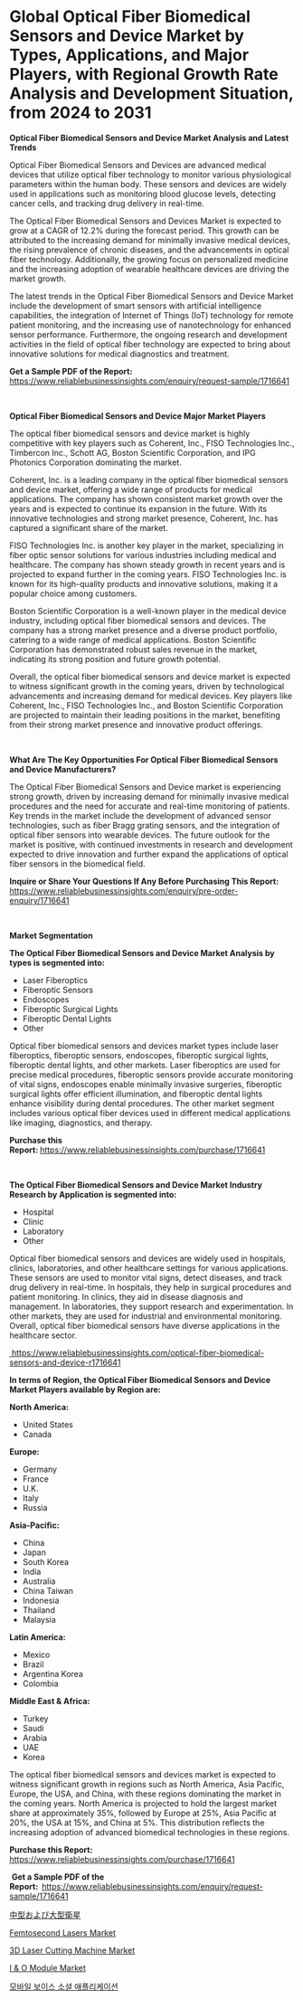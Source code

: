 <p><h1>Global Optical Fiber Biomedical Sensors and Device Market by Types, Applications, and Major Players, with Regional Growth Rate Analysis and Development Situation, from 2024 to 2031</h1></p><p><strong>Optical Fiber Biomedical Sensors and Device Market Analysis and Latest Trends</strong></p>
<p><p>Optical Fiber Biomedical Sensors and Devices are advanced medical devices that utilize optical fiber technology to monitor various physiological parameters within the human body. These sensors and devices are widely used in applications such as monitoring blood glucose levels, detecting cancer cells, and tracking drug delivery in real-time.</p><p>The Optical Fiber Biomedical Sensors and Devices Market is expected to grow at a CAGR of 12.2% during the forecast period. This growth can be attributed to the increasing demand for minimally invasive medical devices, the rising prevalence of chronic diseases, and the advancements in optical fiber technology. Additionally, the growing focus on personalized medicine and the increasing adoption of wearable healthcare devices are driving the market growth.</p><p>The latest trends in the Optical Fiber Biomedical Sensors and Device Market include the development of smart sensors with artificial intelligence capabilities, the integration of Internet of Things (IoT) technology for remote patient monitoring, and the increasing use of nanotechnology for enhanced sensor performance. Furthermore, the ongoing research and development activities in the field of optical fiber technology are expected to bring about innovative solutions for medical diagnostics and treatment.</p></p>
<p><strong>Get a Sample PDF of the Report:&nbsp;</strong> <a href="https://www.reliablebusinessinsights.com/enquiry/request-sample/1716641">https://www.reliablebusinessinsights.com/enquiry/request-sample/1716641</a></p>
<p>&nbsp;</p>
<p><strong>Optical Fiber Biomedical Sensors and Device Major Market Players</strong></p>
<p><p>The optical fiber biomedical sensors and device market is highly competitive with key players such as Coherent, Inc., FISO Technologies Inc., Timbercon Inc., Schott AG, Boston Scientific Corporation, and IPG Photonics Corporation dominating the market.</p><p>Coherent, Inc. is a leading company in the optical fiber biomedical sensors and device market, offering a wide range of products for medical applications. The company has shown consistent market growth over the years and is expected to continue its expansion in the future. With its innovative technologies and strong market presence, Coherent, Inc. has captured a significant share of the market.</p><p>FISO Technologies Inc. is another key player in the market, specializing in fiber optic sensor solutions for various industries including medical and healthcare. The company has shown steady growth in recent years and is projected to expand further in the coming years. FISO Technologies Inc. is known for its high-quality products and innovative solutions, making it a popular choice among customers.</p><p>Boston Scientific Corporation is a well-known player in the medical device industry, including optical fiber biomedical sensors and devices. The company has a strong market presence and a diverse product portfolio, catering to a wide range of medical applications. Boston Scientific Corporation has demonstrated robust sales revenue in the market, indicating its strong position and future growth potential.</p><p>Overall, the optical fiber biomedical sensors and device market is expected to witness significant growth in the coming years, driven by technological advancements and increasing demand for medical devices. Key players like Coherent, Inc., FISO Technologies Inc., and Boston Scientific Corporation are projected to maintain their leading positions in the market, benefiting from their strong market presence and innovative product offerings.</p></p>
<p>&nbsp;</p>
<p><strong>What Are The Key Opportunities For Optical Fiber Biomedical Sensors and Device Manufacturers?</strong></p>
<p><p>The Optical Fiber Biomedical Sensors and Device market is experiencing strong growth, driven by increasing demand for minimally invasive medical procedures and the need for accurate and real-time monitoring of patients. Key trends in the market include the development of advanced sensor technologies, such as fiber Bragg grating sensors, and the integration of optical fiber sensors into wearable devices. The future outlook for the market is positive, with continued investments in research and development expected to drive innovation and further expand the applications of optical fiber sensors in the biomedical field.</p></p>
<p><strong>Inquire or Share Your Questions If Any Before Purchasing This Report:</strong> <a href="https://www.reliablebusinessinsights.com/enquiry/pre-order-enquiry/1716641">https://www.reliablebusinessinsights.com/enquiry/pre-order-enquiry/1716641</a></p>
<p>&nbsp;</p>
<p><strong>Market Segmentation</strong></p>
<p><strong>The Optical Fiber Biomedical Sensors and Device Market Analysis by types is segmented into:</strong></p>
<p><ul><li>Laser Fiberoptics</li><li>Fiberoptic Sensors</li><li>Endoscopes</li><li>Fiberoptic Surgical Lights</li><li>Fiberoptic Dental Lights</li><li>Other</li></ul></p>
<p><p>Optical fiber biomedical sensors and devices market types include laser fiberoptics, fiberoptic sensors, endoscopes, fiberoptic surgical lights, fiberoptic dental lights, and other markets. Laser fiberoptics are used for precise medical procedures, fiberoptic sensors provide accurate monitoring of vital signs, endoscopes enable minimally invasive surgeries, fiberoptic surgical lights offer efficient illumination, and fiberoptic dental lights enhance visibility during dental procedures. The other market segment includes various optical fiber devices used in different medical applications like imaging, diagnostics, and therapy.</p></p>
<p><strong>Purchase this Report:&nbsp;</strong><a href="https://www.reliablebusinessinsights.com/purchase/1716641">https://www.reliablebusinessinsights.com/purchase/1716641</a></p>
<p>&nbsp;</p>
<p><strong>The Optical Fiber Biomedical Sensors and Device Market Industry Research by Application is segmented into:</strong></p>
<p><ul><li>Hospital</li><li>Clinic</li><li>Laboratory</li><li>Other</li></ul></p>
<p><p>Optical fiber biomedical sensors and devices are widely used in hospitals, clinics, laboratories, and other healthcare settings for various applications. These sensors are used to monitor vital signs, detect diseases, and track drug delivery in real-time. In hospitals, they help in surgical procedures and patient monitoring. In clinics, they aid in disease diagnosis and management. In laboratories, they support research and experimentation. In other markets, they are used for industrial and environmental monitoring. Overall, optical fiber biomedical sensors have diverse applications in the healthcare sector.</p></p>
<p><a href="https://www.reliablebusinessinsights.com/optical-fiber-biomedical-sensors-and-device-r1716641">&nbsp;https://www.reliablebusinessinsights.com/optical-fiber-biomedical-sensors-and-device-r1716641</a></p>
<p><strong>In terms of Region, the Optical Fiber Biomedical Sensors and Device Market Players available by Region are:</strong></p>
<p>
    <p> <strong> North America: </strong>
        <ul>
            <li>United States</li>
            <li>Canada</li>
        </ul>
        </p> 
    <p> <strong> Europe: </strong>
        <ul>
            <li>Germany</li>
            <li>France</li>
            <li>U.K.</li>
            <li>Italy</li>
            <li>Russia</li>
        </ul>
        </p> 
    <p> <strong> Asia-Pacific: </strong>
        <ul>
            <li>China</li>
            <li>Japan</li>
            <li>South Korea</li>
            <li>India</li>
            <li>Australia</li>
            <li>China Taiwan</li>
            <li>Indonesia</li>
            <li>Thailand</li>
            <li>Malaysia</li>
        </ul>
        </p> 
    <p> <strong> Latin America: </strong>
        <ul>
            <li>Mexico</li>
            <li>Brazil</li>
            <li>Argentina Korea</li>
            <li>Colombia</li>
        </ul>
        </p> 
    <p> <strong> Middle East & Africa: </strong>
        <ul>
            <li>Turkey</li>
            <li>Saudi</li>
            <li>Arabia</li>
            <li>UAE</li>
            <li>Korea</li>
        </ul>
    </p>
    </p>
<p><p>The optical fiber biomedical sensors and devices market is expected to witness significant growth in regions such as North America, Asia Pacific, Europe, the USA, and China, with these regions dominating the market in the coming years. North America is projected to hold the largest market share at approximately 35%, followed by Europe at 25%, Asia Pacific at 20%, the USA at 15%, and China at 5%. This distribution reflects the increasing adoption of advanced biomedical technologies in these regions.</p></p>
<p><strong>Purchase this Report: </strong><a href="https://www.reliablebusinessinsights.com/purchase/1716641">https://www.reliablebusinessinsights.com/purchase/1716641</a></p>
<p>&nbsp;<strong>Get a Sample PDF of the Report:&nbsp;&nbsp;</strong><a href="https://www.reliablebusinessinsights.com/enquiry/request-sample/1716641">https://www.reliablebusinessinsights.com/enquiry/request-sample/1716641</a></p>
<p><strong></strong></p>
<p><p><a href="https://github.com/Sophiaard2003/Market-Research-Report-List-1/blob/main/3904640107359.md">中型および大型衛星</a></p><p><a href="https://github.com/jerrycopelandthomaswsqd8q/Market-Research-Report-List-3/blob/main/femtosecond-lasers-market.md">Femtosecond Lasers Market</a></p><p><a href="https://github.com/yoshih12/Market-Research-Report-List-3/blob/main/3d-laser-cutting-machine-market.md">3D Laser Cutting Machine Market</a></p><p><a href="https://issuu.com/reportprime-2/docs/i-o-module-market-size-2030.pptx">I & O Module Market</a></p><p><a href="https://github.com/nicolaseller56452023/Market-Research-Report-List-1/blob/main/7556614101517.md">모바일 보이스 소셜 애플리케이션</a></p></p>